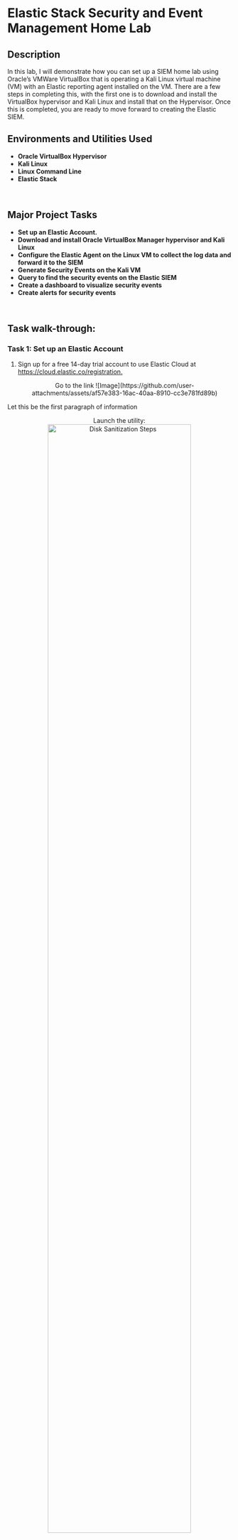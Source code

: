 <h1>Elastic Stack Security and Event Management Home Lab</h1>


<h2>Description</h2>
In this lab, I will demonstrate how you can set up a SIEM home lab using Oracle’s VMWare VirtualBox that is operating a Kali Linux virtual machine (VM) with an Elastic reporting agent installed on the VM.  There are a few steps in completing this, with the first one is to download and install the VirtualBox hypervisor and Kali Linux and install that on the Hypervisor.  Once this is completed, you are ready to move forward to creating the Elastic SIEM.  
<br/>

<h2>Environments and Utilities Used</h2>

- <b>Oracle VirtualBox Hypervisor</b> 
- <b>Kali Linux</b>
- <b>Linux Command Line</b>
- <b>Elastic Stack</b>
<br/>

<h2>Major Project Tasks</h2>

- <b>Set up an Elastic Account.</b>
- <b>Download and install Oracle VirtualBox Manager hypervisor and Kali Linux</b>
- <b>Configure the Elastic Agent on the Linux VM to collect the log data and forward it to the SIEM</b>
- <b>Generate Security Events on the Kali VM</b>
- <b>Query to find the security events on the Elastic SIEM</b>
- <b>Create a dashboard to visualize security events</b>
- <b>Create alerts for security events</b>
<br/>

<h2>Task walk-through:</h2>

<h3>Task 1: Set up an Elastic Account</h3>
<ol>
  <li>Sign up for a free 14-day trial account to use Elastic Cloud at <a href="https://cloud.elastic.co/registration">https://cloud.elastic.co/registration.</a></li>
  <p align="center">
    Go to the link
    ![Image](https://github.com/user-attachments/assets/af57e383-16ac-40aa-8910-cc3e781fd89b)
    
</ol>
<p>Let this be the first paragraph of information</p>
<p align="center">
Launch the utility: <br/>
<img src="https://i.imgur.com/62TgaWL.png" height="80%" width="80%" alt="Disk Sanitization Steps"/>
<br />
<br />
Select the disk:  <br/>
<img src="https://i.imgur.com/tcTyMUE.png" height="80%" width="80%" alt="Disk Sanitization Steps"/>
<br />
<br />
Enter the number of passes: <br/>
<img src="https://i.imgur.com/nCIbXbg.png" height="80%" width="80%" alt="Disk Sanitization Steps"/>
<br />
<br />
Confirm your selection:  <br/>
<img src="https://i.imgur.com/cdFHBiU.png" height="80%" width="80%" alt="Disk Sanitization Steps"/>
<br />
<br />
Wait for process to complete (may take some time):  <br/>
<img src="https://i.imgur.com/JL945Ga.png" height="80%" width="80%" alt="Disk Sanitization Steps"/>
<br />
<br />
Sanitization complete:  <br/>
<img src="https://i.imgur.com/K71yaM2.png" height="80%" width="80%" alt="Disk Sanitization Steps"/>
<br />
<br />
Observe the wiped disk:  <br/>
<img src="https://i.imgur.com/AeZkvFQ.png" height="80%" width="80%" alt="Disk Sanitization Steps"/>
</p>

<!--
 ```diff
- text in red
+ text in green
! text in orange
# text in gray
@@ text in purple (and bold)@@
```
--!>
